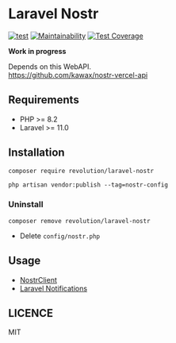 Laravel Nostr
====
[![test](https://github.com/kawax/laravel-nostr/actions/workflows/test.yml/badge.svg)](https://github.com/kawax/laravel-nostr/actions/workflows/test.yml)
[![Maintainability](https://api.codeclimate.com/v1/badges/02a199563014d2dd8aca/maintainability)](https://codeclimate.com/github/kawax/laravel-nostr/maintainability)
[![Test Coverage](https://api.codeclimate.com/v1/badges/02a199563014d2dd8aca/test_coverage)](https://codeclimate.com/github/kawax/laravel-nostr/test_coverage)

**Work in progress**

Depends on this WebAPI.  
https://github.com/kawax/nostr-vercel-api

## Requirements
- PHP >= 8.2
- Laravel >= 11.0

## Installation

```shell
composer require revolution/laravel-nostr

php artisan vendor:publish --tag=nostr-config
```

### Uninstall
```shell
composer remove revolution/laravel-nostr
```

- Delete `config/nostr.php`

## Usage
- [NostrClient](./docs/nostr-client.md)
- [Laravel Notifications](./docs/notification.md)

## LICENCE
MIT
